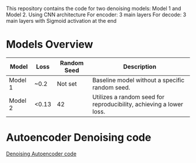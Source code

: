 This repository contains the code for two denoising models: Model 1 and Model 2.
Using CNN architecture
For encoder: 3 main layers
For decode: 3 main layers with Sigmoid activation at the end

# Models Overview
| Model | Loss | Random Seed | Description |
|-------|------|--------------|-------------|
| Model 1 | ~0.2 | Not set | Baseline model without a specific random seed. |
| Model 2 | <0.13 | 42 | Utilizes a random seed for reproducibility, achieving a lower loss. |

# Autoencoder Denoising code
[Denoising Autoencoder code](https://github.com/HiepDuong/MNIST--Neural-Network/blob/main/MNIST-Denoising-autoencoder/Denoising-Autoencoder-Model)